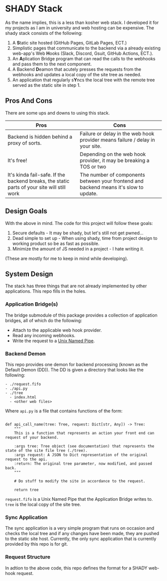 # SHADY Stack

As the name implies, this is a less than kosher web stack. I developed it for
my projects as I am in university and web hosting can be expensive. The shady stack consists of the following:   

1. A **S**tatic site hosted (GitHub Pages, GitLab Pages, ECT.)
2. Simplistic pages that communicate to the backend via a already existing web-app's Web **H**ooks (Slack, Discord, Gsuit, GitHub Actions, ECT.).
3. An **A**plication Bridge program that can read the calls to the webhooks and pass them to the next component.
4. A Backend **D**eamon that acutely presses the requests from the webhooks and updates a local copy of the site tree as needed.
5. An application that regularly s**Y**ncs the local tree with the remote tree served as the static site in step 1.

## Pros And Cons

There are some ups and downs to using this stack.

| Pros | Cons |
|------|------|
| Backend is hidden behind a proxy of sorts. | Failure or delay in the web hook provider means failure / delay in your site. |
| It's free! | Depending on the web hook provider, it may be breaking a TOS or two |
| It's kinda fail-safe. If the backend breaks, the static parts of your site will still work | The number of components between your frontend and backend means it's slow to update. |

## Design Goals

With the above in mind. The code for this project will follow these goals:

1. Secure defaults - It may be shady, but let's still not get pwned…
2. Dead simple to set up - When using shady, time from project design to working product so be as fast as possible.
3. Minimize the amount of JS needed in a project - I hate writing it.

(These are mostly for me to keep in mind while developing).

## System Design

The stack has three things that are not already implemented by other applications. This repo fills in the holes.

### Application Bridge(s)

The bridge submodule of this package provides a collection of application bridges, all of which do the following:

- Attach to the applicable web hook provider.
- Read any incoming webhooks.
- Write the request to a [Unix Named Pipe](https://www.google.com/url?sa=t&rct=j&q=&esrc=s&source=web&cd=&cad=rja&uact=8&ved=2ahUKEwjb0cPk1Kz9AhXmAzQIHcQRD6IQFnoECAwQAQ&url=https%3A%2F%2Fman7.org%2Flinux%2Fman-pages%2Fman7%2Ffifo.7.html&usg=AOvVaw2_M936WOCsiGhCs-OLBNZT).


### Backend Demon

This repo provides one demon for backend processing (known as the Default Demon
(DD)). The DD is given a directory that looks like the following:

```
- ./request.fifo
- ./api.py
- ./tree
  - index.html
  - <other web files> 
```

Where `api.py` is a file that contains functions of the form:

```python3

def api_call_name(tree: Tree, request: Dict[str, Any]) -> Tree:
    """
    This is a function that represents an action your front end can request of your backend.

    :args tree: Tree object (see documentation) that represents the state of the site file tree (./tree).
    :args request: A JSON to Dict representation of the original request to the api.
    :return: The original tree parameter, now modified, and passed back.
    """

    # Do stuff to modify the site in accordance to the request.

    return tree
```

`request.fifo` is a Unix Named Pipe that the Application Bridge writes to. `tree` is the local copy of the site tree.

### Sync Application

The sync application is a very simple program that runs on occasion and checks
the local tree and if any changes have been made, they are pushed to the static
site host. Currently, the only sync application that is currently provided by this
repo is for git.

### Request Structure

In adtion to the above code, this repo defines the format for a SHADY web-hook request. 
